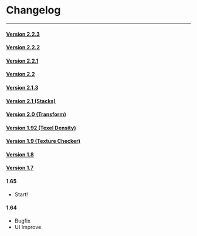 # Changelog
---
#### [Version 2.2.3](rn_2.2.3.md)
#### [Version 2.2.2](rn_2.2.2.md)
#### [Version 2.2.1](rn_2.2.1.md)
#### [Version 2.2](rn_2.2.md)
#### [Version 2.1.3](rn_2.1.3.md)
#### [Version 2.1 (Stacks)](rn_2.1.md)
#### [Version 2.0 (Transform)](rn_2.0.md)
#### [Version 1.92 (Texel Density)](rn_1.92.md)
#### [Version 1.9 (Texture Checker)](rn_1.9.md)
#### [Version 1.8](rn_1.8.md)
#### [Version 1.7](rn_1.7.md)
#### 1.65
- Start!
#### 1.64
- Bugfix
- UI Improve